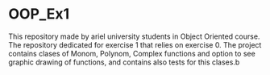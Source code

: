 # OOP_Ex1
This repository made by ariel university students in Object Oriented course.  
The repository dedicated for exercise 1 that relies on exercise 0.
The project contains clases of Monom, Polynom, Complex functions and option to see graphic drawing of functions,
and contains also tests for this clases.b
